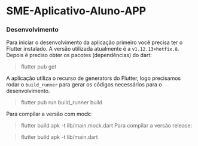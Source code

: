 # SME-Aplicativo-Aluno-APP


### Desenvolvimento

Para iniciar o desenvolvimento da aplicação primeiro você precisa ter o Flutter instalado. A versão utilizada atualmente é a `v1.12.13+hotfix.8`.
Depois é preciso obter os pacotes (dependências) do dart:

> flutter pub get

A aplicação utiliza o recurso de generators do Flutter, logo precisamos rodar o `build_runner` para gerar os códigos necessários para o desenvolvimento.

> flutter pub run build_runner build

Para compilar a versão com mock:

> flutter build apk -t lib/main.mock.dart
Para compilar a versão release:

> flutter build apk -t lib/main.dart
